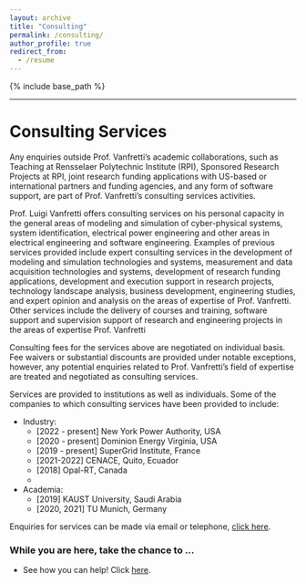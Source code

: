 ```yaml
---
layout: archive
title: "Consulting"
permalink: /consulting/
author_profile: true
redirect_from:
  - /resume
---
```

{% include base_path %}

---
# Consulting Services

Any enquiries outside Prof. Vanfretti’s academic collaborations, such as Teaching at Rensselaer Polytechnic Institute (RPI), Sponsored Research Projects at RPI, joint research funding applications with US-based or international partners and funding agencies, and any form of software support, are part of Prof. Vanfretti’s consulting services activities.


Prof. Luigi Vanfretti offers consulting services on his personal capacity in the general areas of modeling and simulation of cyber-physical systems, system identification, electrical power engineering and other areas in electrical engineering and software engineering. Examples of previous services provided include expert consulting services in the development of modeling and simulation technologies and systems, measurement and data acquisition technologies and systems, development of research funding applications, development and execution support in research projects, technology landscape analysis, business development, engineering studies, and expert opinion and analysis on the areas of expertise of Prof. Vanfretti. Other services include the delivery of courses and training, software support and supervision support of research and engineering projects in the areas of expertise Prof. Vanfretti


Consulting fees for the services above are negotiated on individual basis. Fee waivers or substantial discounts are provided under notable exceptions, however, any potential enquiries related to Prof. Vanfretti’s field of expertise are treated and negotiated as consulting services.


Services are provided to institutions as well as individuals. Some of the companies to which consulting services have been provided to include:

- Industry:
  - [2022 - present] New York Power Authority, USA
  - [2020 - present] Dominion Energy Virginia, USA
  - [2019 - present] SuperGrid Institute, France
  - [2021-2022] CENACE, Quito, Ecuador
  - [2018] Opal-RT, Canada
  -
- Academia:
  - [2019] KAUST University, Saudi Arabia
  - [2020, 2021] TU Munich, Germany

Enquiries for services can be made via email or telephone, [click here](https://alsetlab.github.io/cv/).

### While you are here, take the chance to ...
  - See how you can help! Click [here](https://alsetlab.github.io/donate/).

